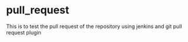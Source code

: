 # pull_request
This is to test the pull request of the repository using jenkins and git pull request plugin
